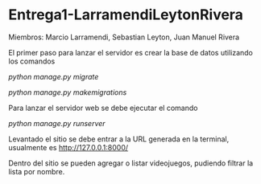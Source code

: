 # Entrega1-LarramendiLeytonRivera
Miembros: Marcio Larramendi, Sebastian Leyton, Juan Manuel Rivera

El primer paso para lanzar el servidor es crear la base de datos utilizando los comandos


*python manage.py migrate*

*python manage.py makemigrations*

Para lanzar el servidor web se debe ejecutar el comando

*python manage.py runserver*

Levantado el sitio se debe entrar a la URL generada en la terminal, usualmente es http://127.0.0.1:8000/
 

Dentro del sitio se pueden agregar o listar videojuegos, pudiendo filtrar la lista por nombre.

